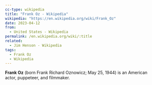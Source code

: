 ```yaml
---
cc-type: wikipedia
title: "Frank Oz - Wikipedia"
wikipedia: "https://en.wikipedia.org/wiki/Frank_Oz"
date: 2023-04-12
from:
  - United States - Wikipedia
permalink: /en.wikipedia.org/wiki/:title
related:
  - Jim Henson - Wikipedia
tags:
  - Frank Oz
  - Wikipedia
---
```

**Frank Oz** (born Frank Richard Oznowicz; May 25, 1944) is an American actor, puppeteer, and filmmaker.
